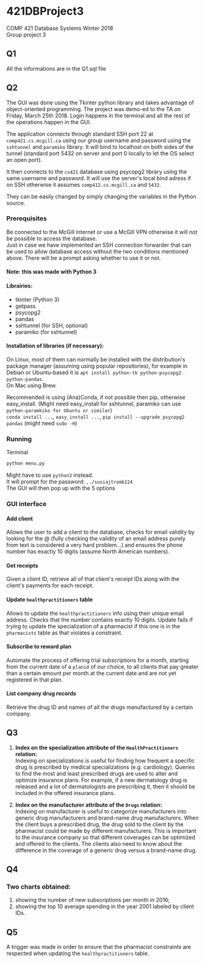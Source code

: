 # 421DBProject3
COMP 421 Database Systems Winter 2018  
Group project 3

## Q1

All the informations are in the Q1.sql file

## Q2

The GUI was done using the Tkinter python library and takes advantage of object-oriented programming.
The project was demo-ed to the TA on Friday, March 25th 2018.
Login happens in the terminal and all the rest of the operations happen in the GUI.

The application connects through standard SSH port 22 at `comp421.cs.mcgill.ca` using our group username and password using the `sshtunnel` and `paramiko` library.
It will bind to localhost on both sides of the tunnel (standard port 5432 on server and port 0 locally to let the OS select an open port).

It then connects to the `cs421` database using psycopg2 library using the same username and password.
It will use the server's local bind adress if on SSH otherwise it assumes `comp412.cs.mcgill.ca` and `5432`.

They can be easily changed by simply changing the variables in the Python source.

### Prerequisites
Be connected to the McGill internet or use a McGill VPN otherwise it will not be possible to access the database.  
Just in case we have implemented an SSH connection forwarder that can be used to allow database access without the two conditions mentioned above.
There will be a prompt asking whether to use it or not.

#### Note: this was made with Python 3

#### Librairies:  
- tkinter (Python 3)
- getpass
- psycopg2
- pandas
- sshtunnel (for SSH, optional)
- paramiko (for sshtunnel)

#### Installation of libraries (if necessary):
On Linux, most of them can normally be installed with the distribution's package manager (assuming using popular repositories), for example in Debian or Ubuntu-based it is `apt install python-tk python-psycopg2 python-pandas`.  
On Mac using Brew.

Recommended is using (Ana)Conda, if not possible then pip, otherwise easy_install.
(Might need easy_install for sshtunnel, paramiko can use `python-paramkiko for Ubuntu or similar`)  
`conda install ...`, `easy_install ...`, `pip install --upgrade psycopg2 pandas` (might need `sudo -H`)

### Running
Terminal
```python
python menu.py
```
Might have to use `python3` instead.  
It will prompt for the password: `,./susiajtromb124`  
The GUI will then pop up with the 5 options

### GUI interface

#### Add client
Allows the user to add a client to the database, checks for email validity by looking for the @ (fully checking the validity of an email address purely from text is considered a very hard problem...) and ensures the phone number has exactly 10 digits (assume North American numbers).

#### Get receipts
Given a client ID, retrieve all of that client's receipt IDs along with the client's payments for each receipt.

#### Update `healthpractitioners` table
Allows to update the `healthpractitioners` info using their unique email address.
Checks that the number contains exactly 10 digits.
Update fails if trying to update the specialization of a pharmacist if this one is in the `pharmacists` table as that violates a constraint.

#### Subscribe to reward plan
Automate the process of offering trial subscriptions for a month, starting from the current date of a `planid` of our choice, to all clients that pay greater than a certain amount per month at the current date and are not yet registered in that plan.

#### List company drug records
Retrieve the drug ID and names of all the drugs manufactured by a certain company.

## Q3

1) **Index on the specialization attribute of the `HealthPractitioners` relation:**  
Indexing on specializations is useful for finding how frequent a specific drug is prescribed by medical specializations (e.g. cardiology).
Queries to find the most and least prescribed drugs are used to alter and optimize insurance plans.
For example, if a new dermatology drug is released and a lot of dermatologists are prescribing it, then it should be included in the offered insurance plans.

2) **Index on the manufacturer attribute of the `Drugs` relation:**  
Indexing on manufacturer is useful to categorize manufacturers into generic drug manufacturers and brand-name drug manufacturers.
When the client buys a prescribed drug, the drug sold to the client by the pharmacist could be made by different manufacturers.
This is important to the insurance company so that different coverages can be optimized and offered to the clients.
The clients also need to know about the difference in the coverage of a generic drug versus a brand-name drug.

## Q4

### Two charts obtained:
1. showing the number of new subscriptions per month in 2016; 
2. showing the top 10 average spending in the year 2001 labeled by client IDs.

## Q5
A trigger was made in order to ensure that the pharmacist constraints are respected when updating the `healthpractitioners` table.
